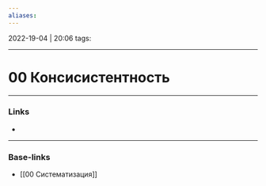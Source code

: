 ```yaml
---
aliases:
---
```

2022-19-04 | 20:06
tags: 
___

# 00 Консисистентность

___
### Links
- 

___
### Base-links
- [[00 Систематизация]]

